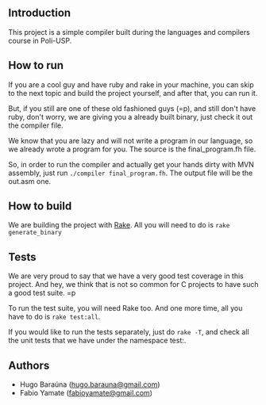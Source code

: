 Introduction
------------

This project is a simple compiler built during the languages and compilers course in Poli-USP.


How to run
----------

If you are a cool guy and have ruby and rake in your machine, you can skip to
the next topic and build the project yourself, and after that, you can run it.

But, if you still are one of these old fashioned guys (=p), and still don't have
ruby, don't worry, we are giving you a already built binary, just check it out the compiler file.

We know that you are lazy and will not write a program in our language, so we
already wrote a program for you. The source is the final_program.fh file.

So, in order to run the compiler and actually get your hands dirty with MVN 
assembly, just run `./compiler final_program.fh`. The output file will be the
out.asm one.


How to build
------------

We are building the project with [Rake](http://rake.rubyforge.org/). All you
will need to do is `rake generate_binary`


Tests
-----

We are very proud to say that we have a very good test coverage in this project.
And hey, we think that is not so common for C projects to have such a good test
suite. =p

To run the test suite, you will need Rake too. And one more time, all you have
to do is `rake test:all`.

If you would like to run the tests separately, just do `rake -T`, and check
all the unit tests that we have under the namespace test:.



Authors
-------

  * Hugo Baraúna (hugo.barauna@gmail.com)
  * Fabio Yamate (fabioyamate@gmail.com)
